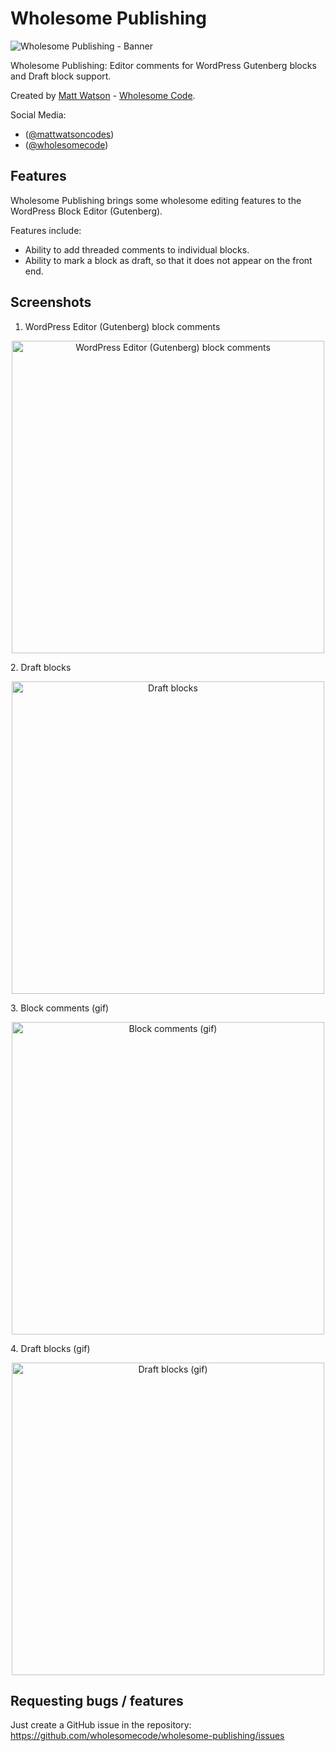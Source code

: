 # Wholesome Publishing
<img src="https://github.com/wholesomecode/wholesome-publishing/blob/master/assets/banner-1544x500.png" alt="Wholesome Publishing - Banner"/>

Wholesome Publishing: Editor comments for WordPress Gutenberg blocks and Draft block support.

Created by [Matt Watson](https://mattwatson.codes) - [Wholesome Code](https://wholesomecode.ltd.).

Social Media:
- ([@mattwatsoncodes](https://twitter.com/mattwatsoncodes))
- ([@wholesomecode](https://twitter.com/wholesomecode))

## Features

Wholesome Publishing brings some wholesome editing features to the WordPress Block Editor (Gutenberg).

Features include:
- Ability to add threaded comments to individual blocks.
- Ability to mark a block as draft, so that it does not appear on the front end.

## Screenshots
1. WordPress Editor (Gutenberg) block comments
<p align="center">
	<img src="https://github.com/wholesomecode/wholesome-publishing/blob/master/assets/screenshot-1.png" alt="WordPress Editor (Gutenberg) block comments" width="500px"/>
</p>
2. Draft blocks
<p align="center">
	<img src="https://github.com/wholesomecode/wholesome-publishing/blob/master/assets/screenshot-2.png" alt="Draft blocks" width="500px"/>
</p>
3. Block comments (gif)
<p align="center">
	<img src="https://github.com/wholesomecode/wholesome-publishing/blob/master/assets/screenshot-3.gif" alt="Block comments (gif)" width="500px"/>
</p>
4. Draft blocks (gif)
<p align="center">
	<img src="https://github.com/wholesomecode/wholesome-publishing/blob/master/assets/screenshot-4.gif" alt="Draft blocks (gif)" width="500px"/>
</p>

## Requesting bugs / features
Just create a GitHub issue in the repository: https://github.com/wholesomecode/wholesome-publishing/issues
